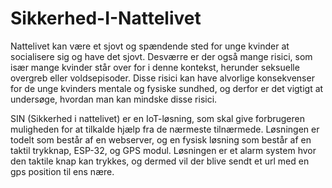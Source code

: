 # Sikkerhed-I-Nattelivet
Nattelivet kan være et sjovt og spændende sted for unge kvinder at socialisere sig og have det sjovt. Desværre er der også mange risici, som især mange kvinder står over for i denne kontekst, herunder seksuelle overgreb eller voldsepisoder. Disse risici kan have alvorlige konsekvenser for de unge kvinders mentale og fysiske sundhed, og derfor er det vigtigt at undersøge, hvordan man kan mindske disse risici.

SIN (Sikkerhed i nattelivet) er en IoT-løsning, som skal give forbrugeren muligheden for at tilkalde hjælp fra de nærmeste tilnærmede.
Løsningen er todelt som består af en webserver, og en fysisk løsning som består af en taktil trykknap, ESP-32, og GPS modul. Løsningen er et alarm system hvor den taktile knap kan trykkes, og dermed vil der blive sendt et url med en gps position til ens nære.

